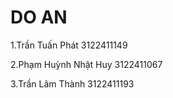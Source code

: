 # DO AN

1.Trần Tuấn Phát 3122411149

2.Phạm Huỳnh Nhật Huy 3122411067

3.Trần Lâm Thành 3122411193
